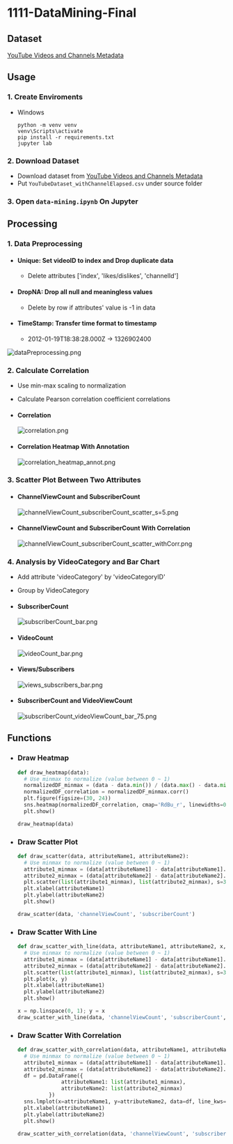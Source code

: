 # 1111-DataMining-Final


## Dataset

[YouTube Videos and Channels Metadata](https://www.kaggle.com/datasets/thedevastator/revealing-insights-from-youtube-video-and-channe)


## Usage

### 1. Create Enviroments

+ Windows

  ```
  python -m venv venv
  venv\Scripts\activate
  pip install -r requirements.txt
  jupyter lab
  ```

### 2. Download Dataset

+ Download dataset from [YouTube Videos and Channels Metadata](https://www.kaggle.com/datasets/thedevastator/revealing-insights-from-youtube-video-and-channe)
+ Put `YouTubeDataset_withChannelElapsed.csv` under source folder

### 3. Open `data-mining.ipynb` On Jupyter


## Processing

### 1. Data Preprocessing

+ #### Unique: Set videoID to index and Drop duplicate data
    + Delete attributes ['index', 'likes/dislikes', 'channelId']

+ #### DropNA: Drop all null and meaningless values
    + Delete by row if attributes' value is -1 in data

+ #### TimeStamp: Transfer time format to timestamp
    + 2012-01-19T18:38:28.000Z -> 1326902400

![dataPreprocessing.png](images/dataPreprocessing.png)

### 2. Calculate Correlation

+ Use min-max scaling to normalization
+ Calculate Pearson correlation coefficient correlations

+ #### Correlation
    ![correlation.png](images/correlation.png)
    
<!-- + #### Correlation Heatmap
    ![correlation_heatmap.png](images/correlation_heatmap.png) -->
    
+ #### Correlation Heatmap With Annotation
    ![correlation_heatmap_annot.png](images/correlation_heatmap_annot.png)

### 3. Scatter Plot Between Two Attributes

<!-- + #### VideoViewCount and SubscriberCount
    ![videoViewCount_subscriberCount_scatter_s=5.png](images/videoViewCount_subscriberCount_scatter_s=5.png) -->

+ #### ChannelViewCount and SubscriberCount
    ![channelViewCount_subscriberCount_scatter_s=5.png](images/channelViewCount_subscriberCount_scatter_s=5.png)
    
<!-- + #### VideoViewCount and SubscriberCount With Correlation
    ![videoViewCount_subscriberCount_scatter_withCorr.png](images/videoViewCount_subscriberCount_scatter_withCorr.png) -->

+ #### ChannelViewCount and SubscriberCount With Correlation
    ![channelViewCount_subscriberCount_scatter_withCorr.png](images/channelViewCount_subscriberCount_scatter_withCorr.png)
    

### 4. Analysis by VideoCategory and Bar Chart

+ Add attribute 'videoCategory' by 'videoCategoryID'
+ Group by VideoCategory

+ #### SubscriberCount
    ![subscriberCount_bar.png](images/subscriberCount_bar.png)

+ #### VideoCount
    ![videoCount_bar.png](images/videoCount_bar.png)
    
+ #### Views/Subscribers
    ![views_subscribers_bar.png](images/views_subscribers_bar.png)
    
+ #### SubscriberCount and VideoViewCount
    ![subscriberCount_videoViewCount_bar_75.png](images/subscriberCount_videoViewCount_bar_75.png)


## Functions

+ ### Draw Heatmap
    ``` Python
    def draw_heatmap(data):
      # Use minmax to normalize (value between 0 ~ 1)
      normalizedDF_minmax = (data - data.min()) / (data.max() - data.min())
      normalizedDF_correlation = normalizedDF_minmax.corr()
      plt.figure(figsize=(30, 24))
      sns.heatmap(normalizedDF_correlation, cmap='RdBu_r', linewidths=0.5, vmin=-1, vmax=1, annot=True)
      plt.show()

    draw_heatmap(data)
    ```

+ ### Draw Scatter Plot
    ``` Python
    def draw_scatter(data, attributeName1, attributeName2):
      # Use minmax to normalize (value between 0 ~ 1)
      attribute1_minmax = (data[attributeName1] - data[attributeName1].min()) / (data[attributeName1].max() - data[attributeName1].min())
      attribute2_minmax = (data[attributeName2] - data[attributeName2].min()) / (data[attributeName2].max() - data[attributeName2].min())
      plt.scatter(list(attribute1_minmax), list(attribute2_minmax), s=3, c='red')
      plt.xlabel(attributeName1)
      plt.ylabel(attributeName2)
      plt.show()

    draw_scatter(data, 'channelViewCount', 'subscriberCount')
    ```

+ ### Draw Scatter With Line
    ``` Python
    def draw_scatter_with_line(data, attributeName1, attributeName2, x, y):
      # Use minmax to normalize (value between 0 ~ 1)
      attribute1_minmax = (data[attributeName1] - data[attributeName1].min()) / (data[attributeName1].max() - data[attributeName1].min())
      attribute2_minmax = (data[attributeName2] - data[attributeName2].min()) / (data[attributeName2].max() - data[attributeName2].min())
      plt.scatter(list(attribute1_minmax), list(attribute2_minmax), s=3, c='red')
      plt.plot(x, y)
      plt.xlabel(attributeName1)
      plt.ylabel(attributeName2)
      plt.show()

    x = np.linspace(0, 1); y = x
    draw_scatter_with_line(data, 'channelViewCount', 'subscriberCount', x, y)
    ```

+ ### Draw Scatter With Correlation
    ``` Python
    def draw_scatter_with_correlation(data, attributeName1, attributeName2):
      # Use minmax to normalize (value between 0 ~ 1)
      attribute1_minmax = (data[attributeName1] - data[attributeName1].min()) / (data[attributeName1].max() - data[attributeName1].min())
      attribute2_minmax = (data[attributeName2] - data[attributeName2].min()) / (data[attributeName2].max() - data[attributeName2].min())
      df = pd.DataFrame({
                  attributeName1: list(attribute1_minmax),
                  attributeName2: list(attribute2_minmax)
              })
      sns.lmplot(x=attributeName1, y=attributeName2, data=df, line_kws={'color': 'red'})
      plt.xlabel(attributeName1)
      plt.ylabel(attributeName2)
      plt.show()

    draw_scatter_with_correlation(data, 'channelViewCount', 'subscriberCount')
    ```
